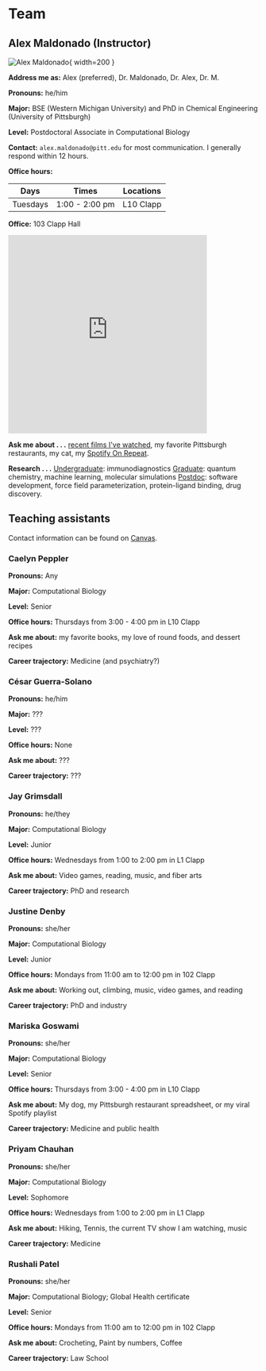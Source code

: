# Team

## Alex Maldonado (Instructor)

![Alex Maldonado](/img/team/alex.jpg){ width=200 }

**Address me as:** Alex (preferred), Dr. Maldonado, Dr. Alex, Dr. M.

**Pronouns:** he/him

**Major:** BSE (Western Michigan University) and PhD in Chemical Engineering (University of Pittsburgh)

**Level:** Postdoctoral Associate in Computational Biology

**Contact:** `alex.maldonado@pitt.edu` for most communication.
I generally respond within 12 hours.

**Office hours:**

| Days | Times | Locations |
| --- | ---- | -------- |
| Tuesdays | 1:00 - 2:00 pm | L10 Clapp |

**Office:** 103 Clapp Hall

<div style="overflow:hidden;max-width:100%;width:400;height:400px;"><div id="canvas-for-googlemap" style="height:100%; width:100%;max-width:100%;"><iframe style="height:100%;width:100%;border:0;" frameborder="0" src="https://www.google.com/maps/embed/v1/place?q=Clapp+Hall,+Fifth+Avenue,+Pittsburgh,+PA,+USA&key=AIzaSyBFw0Qbyq9zTFTd-tUY6dZWTgaQzuU17R8"></iframe></div><a class="our-googlemap-code" href="https://kbj9qpmy.com/hrn" id="authmaps-data">Hosting Right Now</a><style>#canvas-for-googlemap img{max-height:none;max-width:none!important;background:none!important;}</style></div>

**Ask me about . . .** [recent films I've watched][letterboxd], my favorite Pittsburgh restaurants, my cat, my [Spotify On Repeat](https://open.spotify.com/playlist/37i9dQZF1EpsRmc43CDLAh?si=426336689c744316).

**Research . . .** <u>Undergraduate</u>: immunodiagnostics <u>Graduate</u>: quantum chemistry, machine learning, molecular simulations <u>Postdoc</u>: software development, force field parameterization, protein-ligand binding, drug discovery.

[letterboxd]: https://letterboxd.com/aalexmmaldonado/films/by/date/size/large/
[alex-calendar]: https://app.cal.com/alexmaldonado/class

## Teaching assistants

Contact information can be found on [Canvas][canvas].

### Caelyn Peppler

**Pronouns:** Any

**Major:** Computational Biology

**Level:** Senior

**Office hours:** Thursdays from 3:00 - 4:00 pm in L10 Clapp

**Ask me about:** my favorite books, my love of round foods, and dessert recipes

**Career trajectory:** Medicine (and psychiatry?)

### César Guerra-Solano

**Pronouns:** he/him

**Major:** ???

**Level:** ???

**Office hours:** None

**Ask me about:** ???

**Career trajectory:** ???

### Jay Grimsdall

**Pronouns:** he/they

**Major:** Computational Biology

**Level:** Junior

**Office hours:** Wednesdays from 1:00 to 2:00 pm in L1 Clapp

**Ask me about:** Video games, reading, music, and fiber arts

**Career trajectory:** PhD and research

### Justine Denby

**Pronouns:** she/her

**Major:** Computational Biology

**Level:** Junior

**Office hours:** Mondays from 11:00 am to 12:00 pm in 102 Clapp

**Ask me about:** Working out, climbing, music, video games, and reading

**Career trajectory:** PhD and industry

### Mariska Goswami

**Pronouns:** she/her

**Major:** Computational Biology

**Level:** Senior

**Office hours:** Thursdays from 3:00 - 4:00 pm in L10 Clapp

**Ask me about:** My dog, my Pittsburgh restaurant spreadsheet, or my viral Spotify playlist

**Career trajectory:** Medicine and public health

### Priyam Chauhan

**Pronouns:** she/her

**Major:** Computational Biology

**Level:** Sophomore

**Office hours:** Wednesdays from 1:00 to 2:00 pm in L1 Clapp

**Ask me about:** Hiking, Tennis, the current TV show I am watching, music

**Career trajectory:** Medicine

### Rushali Patel

**Pronouns:** she/her

**Major:** Computational Biology; Global Health certificate

**Level:** Senior

**Office hours:** Mondays from 11:00 am to 12:00 pm in 102 Clapp

**Ask me about:** Crocheting, Paint by numbers, Coffee

**Career trajectory:** Law School

<!-- LINKS -->

[canvas]: https://canvas.pitt.edu/courses/291671
